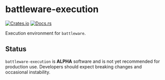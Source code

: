 # battleware-execution

[![Crates.io](https://img.shields.io/crates/v/battleware-execution.svg)](https://crates.io/crates/battleware-execution)
[![Docs.rs](https://docs.rs/battleware-execution/badge.svg)](https://docs.rs/battleware-execution)

Execution environment for `battleware`.

## Status

`battleware-execution` is **ALPHA** software and is not yet recommended for production use. Developers should expect breaking changes and occasional instability.